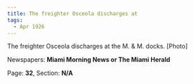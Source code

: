 ```yaml
---  
title: The freighter Osceola discharges at  
tags:  
  - Apr 1926  
---  
```

  
The freighter Osceola discharges at the M. & M. docks. [Photo]  
  
Newspapers: **Miami Morning News or The Miami Herald**  
  
Page: **32**, Section: **N/A** 
